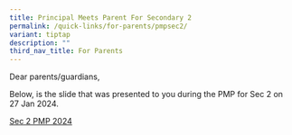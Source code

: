 ```yaml
---
title: Principal Meets Parent For Secondary 2
permalink: /quick-links/for-parents/pmpsec2/
variant: tiptap
description: ""
third_nav_title: For Parents
---
```

<p>Dear parents/guardians,</p>
<p>Below, is the slide that was presented to you during the PMP for Sec 2
on 27 Jan 2024.</p>
<p><a href="/files/Parents/Sec_2_PMP_VP_Address_2024.pdf" rel="noopener noreferrer nofollow" target="_blank">Sec 2 PMP 2024</a>
</p>